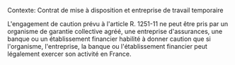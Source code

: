 Contexte: Contrat de mise à disposition et entreprise de travail temporaire

L'engagement de caution prévu à l'article R. 1251-11 ne peut être pris par un organisme de garantie collective agréé, une entreprise d'assurances, une banque ou un établissement financier habilité à donner caution que si l'organisme, l'entreprise, la banque ou l'établissement financier peut légalement exercer son activité en France.